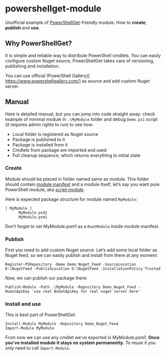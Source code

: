 # powershellget-module 
Unofficial example of [PowerShellGet]( http://blogs.msdn.com/b/mvpawardprogram/archive/2014/10/06/package-management-for-powershell-modules-with-powershellget.aspx)-friendly module. How to **create**, **publish** and **use**.

## Why PowerShellGet?
It is simple and reliable way to distribute PowerShell cmdlets. You can easily configure custom Nuget source, PowerShellGet takes care of versioning, publishing and installation. 

You can use official (PowerShell Gallery)[ https://www.powershellgallery.com/] as source and add custom Nuget server.

## Manual
Here is detailed manual, but you can jump into code straight away: check example of minimal module in `.\MyModule` folder and debug `Demo.ps1` script (it requires admin rights to run) to see how:
-	Local folder is registered as Nuget source
-	Package is published to it
-	Package is installed from it
-	Cmdlets from package are imported and used
-	Full cleanup sequence, which returns everything to initial state

### Create 
Module should be placed in folder named same as module. This folder should contain [module manifest]( https://technet.microsoft.com/en-us/library/dd878297.aspx) and a module itself, let’s say you want pure PowerShell module, aka [script module]( https://technet.microsoft.com/en-us/library/dd878340.aspx).

Here is expected package structure for module named `MyModule`:

    [ MyModule ]
          MyModule.psd1
          MyModule.psm1

Don’t forget to set MyModule.psm1 as a `RootModule` inside module manifest.

### Publish
First you need to add custom Nuget source. Let’s add some local folder as Nuget feed, so we can easily publish and install from there at any moment:

    Register-PSRepository -Name Demo_Nuget_Feed -SourceLocation D:\NugetFeed -PublishLocation D:\NugetFeed -InstallationPolicy Trusted

Now, we can publish our package there:

    Publish-Module -Path .\MyModule -Repository Demo_Nuget_Feed -NuGetApiKey 'use real NuGetApiKey for real nuget server here'

### Install and use
This is best part of PowerShellGet:

    Install-Module MyModule -Repository Demo_Nuget_Feed
    Import-Module MyModule

From now we can use any cmdlet we’ve exported in MyModule.psm1.
**Once you’ve installed module it stays on system permanently.** To reuse it you only need to call `Import-Module`.